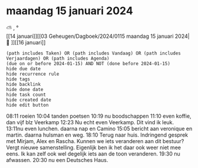 # maandag 15 januari 2024

⛅ , °<br>[[14 januari]][[03 Geheugen/Dagboek/2024/0115 maandag 15 januari 2024|📓 ]][[16 januari]]
```tasks
(path includes Taken) OR (path includes Vandaag) OR (path includes Verjaardagen) OR (path includes Agenda)
(due on or before 2024-01-15) AND NOT (done before 2024-01-15)
hide due date
hide recurrence rule
hide tags
hide backlink
hide done date
hide task count
hide created date
hide edit button
```
08:11 roeien 
10:04 tanden poetsen 
10:19 nu boodschappen 
11:10 even koffie, dan vijf blz Veerkamp
12:23 Nu echt even Veerkamp. Dit vind ik leuk.
13:11nu even lunchen. daarna nap en Camino
15:05 bericht aan veronique en martin. daarna hulsman en weg. 
18:10 Terug naar huis. Indringend gesprek met Mirjam, Alex en Rascha. Kunnen we iets veranderen aan dit bestuur? Vergt nieuwe samenstelling. Eigenlijk ben ik het daar ook weer niet mee eens. Ik kan zelf ook wel degelijk iets aan de toon veranderen.
19:30 nu afwassen.
20:30 nu een Deutsches Haus.